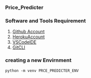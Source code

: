 ### Price_Predicter

### Software and Tools Requirement

1. [Github Account](https://github.com)
2. [HerokuAccount](https://heroku.com)
3. [ VSCodeIDE ](https://code.visualstudio.com)
4. [GitCLI]()

### creating a new Envirnment
```
python -m venv PRCE_PREDICTER_ENV

```

